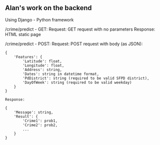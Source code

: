 ## Alan's work on the backend
Using Django - Python framework

/crime/predict - GET:
	Request: GET request with no parameters
	Response: HTML static page

/crime/predict - POST:
	Request: POST request with body (as JSON):

	{
		'Features': {
			'Latitude': float,
			'Longitude': float,
			'Address': string,
			'Dates': string in datetime format, 
			'PdDistrict': string (required to be valid SFPD district),
			'DayOfWeek': string (required to be valid weekday)
		}
	}

	Response:

	{
		'Message': string,
		'Result': {
			'Crime1': prob1,
			'Crime2': prob2,
			...
		}
	}